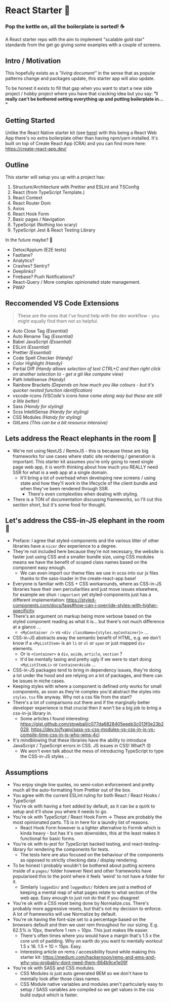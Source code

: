 # React Starter :rocket:

### Pop the kettle on, all the boilerplate is sorted! :coffee:

A React starter repo with the aim to implement "scalable gold star" standards from the get go giving some examples with a couple of screens.

## Intro / Motivation

This hopefully exists as a _"living document"_ in the sense that as popular patterns change and packages update, this starter app will also update.

To be honest it exists to fill that gap when you want to start a new side project / hobby project where you have that cracking idea but you say: **"I really can't be bothered setting everything up and putting boilerplate in... "**

## Getting Started

Unlike the React Native starter kit (see [here](https://github.com/kepop1/react-native-starter-ts)) with this being a React Web App there's no extra boilerplate other than having npm/yarn installed. It's built on top of Create React App (CRA) and you can find more here: https://create-react-app.dev/

## Outline

This starter will setup you up with a project has:

1. Structure/Architecture with Prettier and ESLint and TSConfig
2. React (from TypeScript Template.)
3. React Context
4. React Router Dom
5. Axios
6. React Hook Form
7. Basic pages / Navigation
8. TypeScript (Nothing too scary)
9. TypeScript Jest & React Testing Library

In the future maybe? :thinking:

- Detox/Appium (E2E tests)
- Fastlane?
- Analytics?
- Crashes? Sentry?
- Deeplinks?
- Firebase? Push Notifications?
- React-Query / More complex opinionated state management.
- PWA?

## Reccomended VS Code Extensions

> These are the ones that I've found help with the dev workflow - you might equally find them not so helpful.

- Auto Close Tag _(Essential)_
- Auto Rename Tag _(Essential)_
- Babel JavaScript _(Essential)_
- ESLint _(Essential)_
- Prettier _(Essential)_
- Code Spell Checker _(Handy)_
- Color Highlight _(Handy)_
- Partial Diff _(Handy allows selection of text CTRL+C and then right click on another selection to - get a git like compare view)_
- Path Intellisense _(Handy)_
- Rainbow Brackets _(Depends on how much you like colours - but it's quicker nested function identification)_
- vscode-icons _(VSCode's icons have come along way but these are still a litle better)_
- Sass _(Handy for styling)_
- Scss IntelliSense _(Handy for styling)_
- CSS Modules _(Handy for styling)_
- GitLens _(This can be a bit resource intensive)_

## Lets address the React elephants in the room :elephant:

- We're not using NextJS / RemixJS - this is because these are big frameworks for use cases where static site rendering / generation is important. This starter kit assumes you're only going to need single page web app, it is worth thinking about how much you REALLY need SSR for what is a web app at a single domain.
  - It'll bring a lot of overhead when developing new screens / using state and how they'll work in the lifecycle of the client bundle and when they've been rendered through SSR.
    - There's even complexities when dealing with styling.
- There is a TON of documentation discussing frameworks, so I'll cut this section short, but it's some food for thought.

## Let's address the CSS-in-JS elephant in the room :nail_care:

- Preface: I agree that styled-components and the various litter of other libraries have a `nicer` dev experience to a degree.
- They're not included here because they're not necessary, the website is faster just using CSS and a smaller bundle size, using CSS modules means we have the benefit of scoped class names based on the component easy enough.
  - We can even import our theme files we use in scss into our js files thanks to the sass-loader in the create-react-app base!
- Everyone is familiar with CSS + CSS workarounds, where as CSS-in-JS libraries have their own perculiarities and just move issues elsewhere, for example we shun `!important` yet styled-components just has a different implementation: https://styled-components.com/docs/faqs#how-can-i-override-styles-with-higher-specificity
- There's an argument on markup being more verbose based on the styled component reading as what it is... but there's not much difference at a glance ...
  - `<MyContainer />` vs `<div className={styles.myContainer}>` ...
- CSS-in-JS abstracts away the semantic benefit of HTML, e.g. we don't know if a `<MyListItem>` is an `li` or `ol` or `span` or just mapped `div` elements.
  - Or is `<Container>` a `div`, `aside`, `article`, `section` ?
  - It'd be mentally taxing and pretty ugly if we were to start doing `<MyListItemLi>` or `ContainerAside` ...
- CSS-in-JS packages tend to bring in dependency issues, they're doing a lot under the hood and are relying on a lot of packages, and there can be issues in niche cases.
- Keeping styles with where a component is defined only works for small components, as soon as they're complex you'd abstract the styles into `styles.tsx` file anyway. Why not a css file from the start?
- There's a lot of comparisons out there and if the marginally better developer experience is that crucial then it won't be a big job to bring a css-in-js library in.
  - Some articles I found interesting: https://gist.github.com/stowball/c077da6828405eeeb3c013f0e23b2029, https://dev.to/fyapy/sass-vs-css-modules-vs-css-in-js-vs-compile-time-css-in-js-who-wins-4cl
- It's mindblowing that these libraries have the ability to introduce JavaScript / TypeScript errors in CSS. JS issues in CSS! What?! :angry:
  - We won't even talk about the mess of introducing TypeScript to type the CSS-in-JS styles ...

## Assumptions

- You enjoy single line quotes, no semi-colon enforcement and pretty much all the auto-formatting from Prettier out of the box.
- You agree with the current ESLint ruling for both React / React Hooks / TypeScript
- You're ok with having a font added by default, as it can be a quirk to setup and it'll show you where it needs to go.
- You're ok with TypeScript / React Hook Form -> These are probably the most opinionated parts. TS is in here for a laundry list of reasons.
  - React Hook Form however is a lighter alternative to Formik which is kinda heavy - but has it's own downsides, this at the least makes it functional for basic forms.
- You're ok with ts-jest for TypeScript backed testing, and react-testing-library for rendering the components for tests.
  - The tests here are also focused on the behaviour of the components as opposed to strictly checking data / display rendering.
- To be honest I probably wouldn't be bothered about putting screens inside of a `pages/` folder however Next and other frameworks have popularised this to the point where it feels 'weird' to not have a folder for it.
  - Similarly `loggedIn/` and `loggedOut/` folders are just a method of keeping a mental map of what pages relate to what section of the web app. Easy enough to just not do that if you disagree!
- You're ok with a CSS reset being done by Normalize.css. There's probably more aggressive resets, but that's not my decision to enforce. A lot of frameworks will use Normalize by default.
- You're ok having the font-size set to a percentage based on the browsers default and then we user rem throughout for our sizing. E.g. 62.5% is 10px, therefore 1 rem = 10px. This just makes life easier.
  - There's often times where you would have a margin that's 1.5 x the core unit of padding. Why on earth do you want to mentally workout 1.5 x 16. 1.5 \* 10 = 15px. Easy.
  - Interesting article on rems / accessibility found while making this starter kit: https://medium.com/hackernoon/rems-and-ems-and-why-you-probably-dont-need-them-664b9ce1e09f
- You're ok with SASS and CSS modules.
  - CSS Modules is just auto generated BEM so we don't have to mentally look after those class names.
  - CSS Module native variables and modules aren't particularly easy to setup / SASS variables are compiled so we get values in the css build output which is faster.
